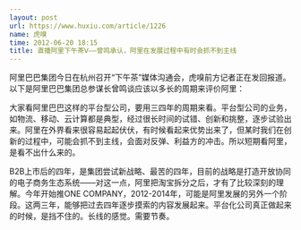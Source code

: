 ```yaml
---
layout: post
url: https://www.huxiu.com/article/1226
name: 虎嗅
time: 2012-06-20 18:15
title: 直播阿里下午茶Ⅴ——曾鸣承认，阿里在发展过程中有时会抓不到主线
---
```

阿里巴巴集团今日在杭州召开“下午茶”媒体沟通会，虎嗅前方记者正在发回报道。以下是阿里巴巴集团总参谋长曾鸣谈应该以多长的周期来评价阿里：

大家看阿里巴巴这样的平台型公司，要用三四年的周期来看。平台型公司的业务，如物流、移动、云计算都是典型，经过很长时间的试错、创新和挑整，逐步试验出来。阿里在外界看来很容易起起伏伏，有时候看起来优势出来了，但某时我们在创新的过程中，可能会抓不到主线，会面对反弹、利益方的冲击。所以短期看阿里，是看不出什么来的。

B2B上市后的四年，是集团尝试新战略、最苦的四年，目前的战略是打造开放协同的电子商务生态系统——对这一点，阿里把淘宝拆分之后，才有了比较深刻的理解。今年开始推ONE COMPANY，2012-2014年，可能是阿里发展的另外一个阶段。这两三年，能够把过去四年逐步摸索的内容发展起来。平台化公司真正做起来的时候，是挡不住的。长线的感觉。需要节奏。

